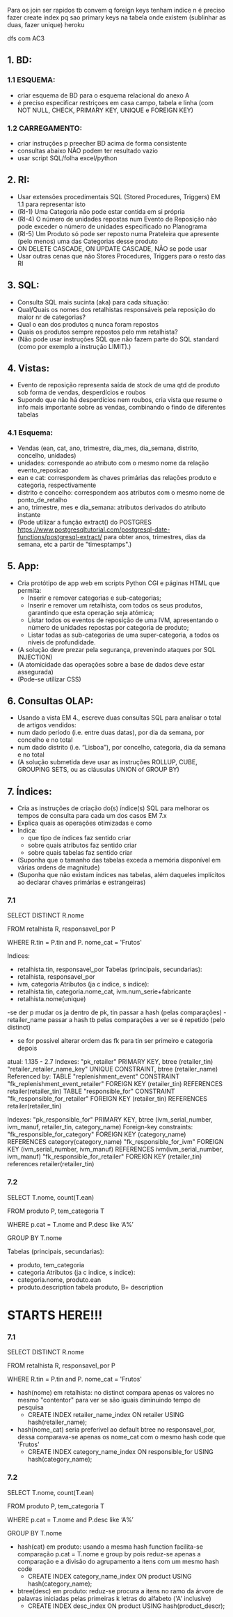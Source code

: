 Para os join ser rapidos tb convem q foreign keys tenham indice
n é preciso fazer create index pq sao primary keys na tabela onde existem
(sublinhar as duas, fazer unique)
heroku

dfs com AC3

## 1. BD:

### 1.1 ESQUEMA:
- criar esquema de BD para o esquema relacional do anexo A
- é preciso especificar restriçoes em casa campo, tabela e linha (com NOT NULL, CHECK, PRIMARY KEY, UNIQUE e FOREIGN KEY)

### 1.2 CARREGAMENTO:
- criar instruções p preecher BD acima de forma consistente
- consultas abaixo NÃO podem ter resultado vazio
- usar script SQL/folha excel/python


## 2. RI:
- Usar extensões procedimentais SQL (Stored Procedures, Triggers) EM 1.1 para representar isto
- (RI-1) Uma Categoria não pode estar contida em si própria
- (RI-4) O número de unidades repostas num Evento de Reposição não pode exceder o número de unidades especificado no Planograma
- (RI-5) Um Produto só pode ser reposto numa Prateleira que apresente (pelo menos) uma das Categorias desse produto
- ON DELETE CASCADE, ON UPDATE CASCADE, NÃO se pode usar
- Usar outras cenas que não Stores Procedures, Triggers para o resto das RI


## 3. SQL:
- Consulta SQL mais sucinta (aka) para cada situação:
- Qual/Quais os nomes dos retalhistas responsáveis pela reposição do maior nr
de categorias?
- Qual o ean dos produtos q nunca foram repostos
- Quais os produtos sempre repostos pelo mm retalhista?
- (Não pode usar instruções SQL que não fazem parte do SQL standard (como por exemplo a instrução LIMIT).) 


## 4. Vistas:
- Evento de reposição representa saída de stock de uma qtd de produto sob forma de vendas, desperdícios e roubos
- Supondo que não há desperdícios nem roubos, cria vista que resume o info mais importante sobre as vendas, combinando o findo de diferentes tabelas

### 4.1 Esquema:
- Vendas (ean, cat, ano, trimestre, dia_mes, dia_semana, distrito, concelho, unidades)
- unidades: corresponde ao atributo com o mesmo nome da relação evento_reposicao
- ean e cat: correspondem às chaves primárias das relações produto e categoria, respectivamente
- distrito e concelho: correspondem aos atributos com o mesmo nome de ponto_de_retalho
- ano, trimestre, mes e dia_semana: atributos derivados do atributo instante
- (Pode utilizar a função extract() do POSTGRES https://www.postgresqltutorial.com/postgresql-date-functions/postgresql-extract/ para obter anos, trimestres, dias da semana, etc a partir de "timesptamps".)


## 5. App:
- Cria protótipo de app web em scripts Python CGI e páginas HTML que permita:
	+ Inserir e remover categorias e sub-categorias;
	+ Inserir e remover um retalhista, com todos os seus produtos, garantindo que esta operação seja atómica;
	+ Listar todos os eventos de reposição de uma IVM, apresentando o número de unidades repostas por categoria de produto;
	+ Listar todas as sub-categorias de uma super-categoria, a todos os níveis de profundidade.
- (A solução deve prezar pela segurança, prevenindo ataques por SQL INJECTION)
- (A atomicidade das operações sobre a base de dados deve estar assegurada)
- (Pode-se utilizar CSS)


## 6. Consultas OLAP:
- Usando a vista EM 4., escreve duas consultas SQL para analisar o total de artigos vendidos:
 - num dado período (i.e. entre duas datas), por dia da semana, por concelho e no total
 - num dado distrito (i.e. “Lisboa”), por concelho, categoria, dia da semana e no total
- (A solução submetida deve usar as instruções ROLLUP, CUBE, GROUPING SETS, ou as cláusulas UNION of GROUP BY)


## 7. Índices:
- Cria as instruções de criação do(s) índice(s) SQL para melhorar os tempos de consulta para cada um dos casos EM 7.x
- Explica quais as operações otimizadas e como
- Indica:
	+ que tipo de índices	faz sentido criar
	+ sobre quais atributos faz sentido criar
	+ sobre quais tabelas faz sentido criar
- (Suponha que o tamanho das tabelas exceda a memória disponível em várias ordens de magnitude)
- (Suponha que não existam índices nas tabelas, além daqueles implícitos ao declarar chaves primárias e estrangeiras)

### 7.1
SELECT DISTINCT R.nome

FROM retalhista R, responsavel_por P 

WHERE R.tin = P.tin and P. nome_cat = 'Frutos'

Indices:
- retalhista.tin, responsavel_por
Tabelas (principais, secundarias):
- retalhista, responsavel_por
- ivm, categoria
Atributos (ja c indice, s indice):
- retalhista.tin, categoria.nome_cat, ivm.num_serie+fabricante
- retalhista.nome(unique)

-se der p mudar os ja dentro de pk, tin passar a hash (pelas comparações)
-retailer_name passar a hash tb pelas comparações a ver se é repetido (pelo distinct)
- se for possivel alterar ordem das fk para tin ser primeiro e categoria depois

atual:
1.135 - 2.7
Indexes:
    "pk_retailer" PRIMARY KEY, btree (retailer_tin)
    "retailer_retailer_name_key" UNIQUE CONSTRAINT, btree (retailer_name)
Referenced by:
    TABLE "replenishment_event" CONSTRAINT "fk_replenishment_event_retailer" FOREIGN KEY (retailer_tin) REFERENCES retailer(retailer_tin)
    TABLE "responsible_for" CONSTRAINT "fk_responsible_for_retailer" FOREIGN KEY (retailer_tin) REFERENCES retailer(retailer_tin)

Indexes:
    "pk_responsible_for" PRIMARY KEY, btree (ivm_serial_number, ivm_manuf, retailer_tin, category_name)
Foreign-key constraints:
    "fk_responsible_for_category" FOREIGN KEY (category_name) REFERENCES category(category_name)
    "fk_responsible_for_ivm" FOREIGN KEY (ivm_serial_number, ivm_manuf) REFERENCES ivm(ivm_serial_number, ivm_manuf)
    "fk_responsible_for_retailer" FOREIGN KEY (retailer_tin) references retailer(retailer_tin)

### 7.2
SELECT T.nome, count(T.ean)

FROM produto P, tem_categoria T

WHERE p.cat = T.nome and P.desc like ‘A%’ 

GROUP BY T.nome

Tabelas (principais, secundarias):
- produto, tem_categoria
- categoria
Atributos (ja c indice, s indice):
- categoria.nome, produto.ean
- produto.description
tabela produto, B+ description


# STARTS HERE!!!
 ### 7.1
SELECT DISTINCT R.nome

FROM retalhista R, responsavel_por P 

WHERE R.tin = P.tin and P. nome_cat = 'Frutos'

- hash(nome) em retalhista: no distinct compara apenas os valores no mesmo "contentor" para ver se são iguais diminuindo tempo de pesquisa
	+ CREATE INDEX retailer_name_index ON retailer USING hash(retailer_name);
- hash(nome_cat) seria preferível ao default btree no responsavel_por, dessa comparava-se apenas os nome_cat com o mesmo hash code que 'Frutos'
	+ CREATE INDEX category_name_index ON responsible_for USING hash(category_name);

### 7.2
SELECT T.nome, count(T.ean)

FROM produto P, tem_categoria T

WHERE p.cat = T.nome and P.desc like ‘A%’ 

GROUP BY T.nome

- hash(cat) em produto: usando a mesma hash function facilita-se comparação p.cat = T.nome e group by pois reduz-se apenas a comparação e a divisão do agrupamento a itens com um mesmo hash code
	+ CREATE INDEX category_name_index ON product USING hash(category_name);
- btree(desc) em produto: reduz-se procura a itens no ramo da árvore de palavras iniciadas pelas primeiras k letras do alfabeto ('A' inclusive)
	+ CREATE INDEX desc_index ON product USING hash(product_descr);